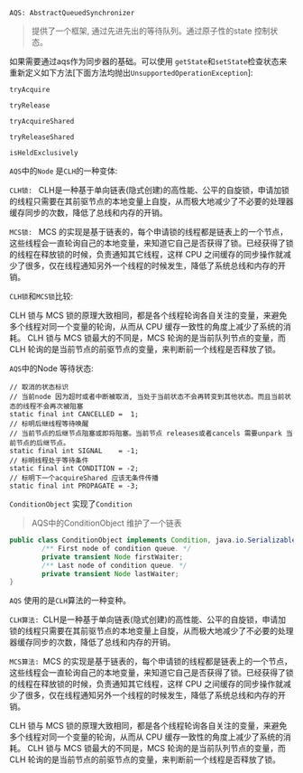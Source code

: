 `AQS: AbstractQueuedSynchronizer`

> 提供了一个框架, 通过先进先出的等待队列。通过原子性的state 控制状态。

如果需要通过aqs作为同步器的基础。可以使用 `getState`和`setState`检查状态来重新定义如下方法[下面方法均抛出`UnsupportedOperationException`]: 

`tryAcquire`

`tryRelease`

`tryAcquireShared`

`tryReleaseShared`

`isHeldExclusively`

`AQS`中的`Node` 是`CLH`的一种变体: 

`CLH锁: ` CLH是一种基于单向链表(隐式创建)的高性能、公平的自旋锁，申请加锁的线程只需要在其前驱节点的本地变量上自旋，从而极大地减少了不必要的处理器缓存同步的次数，降低了总线和内存的开销。

`MCS锁: ` MCS 的实现是基于链表的，每个申请锁的线程都是链表上的一个节点，这些线程会一直轮询自己的本地变量，来知道它自己是否获得了锁。已经获得了锁的线程在释放锁的时候，负责通知其它线程，这样 CPU 之间缓存的同步操作就减少了很多，仅在线程通知另外一个线程的时候发生，降低了系统总线和内存的开销。

`CLH锁`和`MCS锁`比较: 

CLH 锁与 MCS 锁的原理大致相同，都是各个线程轮询各自关注的变量，来避免多个线程对同一个变量的轮询，从而从 CPU 缓存一致性的角度上减少了系统的消耗。
CLH 锁与 MCS 锁最大的不同是，MCS 轮询的是当前队列节点的变量，而 CLH 轮询的是当前节点的前驱节点的变量，来判断前一个线程是否释放了锁。

`AQS`中的Node 等待状态: 

```
// 取消的状态标识
// 当前node 因为超时或者中断被取消, 当处于当前状态不会再转变到其他状态。而且当前状态的线程不会再次被阻塞
static final int CANCELLED =  1;
// 标明后继线程等待唤醒
// 当前节点的后继节点阻塞或即将阻塞。当前节点 releases或者cancels 需要unpark 当前节点的后继节点。
static final int SIGNAL    = -1;
// 标明线程处于等待条件
static final int CONDITION = -2;
// 标明下一个acquireShared 应该无条件传播
static final int PROPAGATE = -3;
```



`ConditionObject` 实现了`Condition`

> AQS中的ConditionObject 维护了一个链表

```java
public class ConditionObject implements Condition, java.io.Serializable {
        /** First node of condition queue. */
        private transient Node firstWaiter;
        /** Last node of condition queue. */
        private transient Node lastWaiter;
}
```



`AQS` 使用的是`CLH`算法的一种变种。

`CLH算法: `CLH是一种基于单向链表(隐式创建)的高性能、公平的自旋锁，申请加锁的线程只需要在其前驱节点的本地变量上自旋，从而极大地减少了不必要的处理器缓存同步的次数，降低了总线和内存的开销。

`MCS算法: `MCS 的实现是基于链表的，每个申请锁的线程都是链表上的一个节点，这些线程会一直轮询自己的本地变量，来知道它自己是否获得了锁。已经获得了锁的线程在释放锁的时候，负责通知其它线程，这样 CPU 之间缓存的同步操作就减少了很多，仅在线程通知另外一个线程的时候发生，降低了系统总线和内存的开销。

CLH 锁与 MCS 锁的原理大致相同，都是各个线程轮询各自关注的变量，来避免多个线程对同一个变量的轮询，从而从 CPU 缓存一致性的角度上减少了系统的消耗。
CLH 锁与 MCS 锁最大的不同是，MCS 轮询的是当前队列节点的变量，而 CLH 轮询的是当前节点的前驱节点的变量，来判断前一个线程是否释放了锁。





